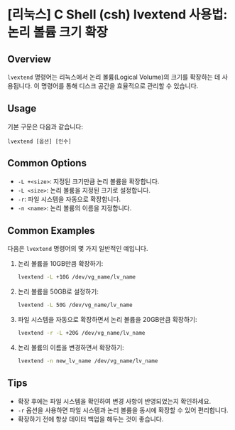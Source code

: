 # [리눅스] C Shell (csh) lvextend 사용법: 논리 볼륨 크기 확장

## Overview
`lvextend` 명령어는 리눅스에서 논리 볼륨(Logical Volume)의 크기를 확장하는 데 사용됩니다. 이 명령어를 통해 디스크 공간을 효율적으로 관리할 수 있습니다.

## Usage
기본 구문은 다음과 같습니다:
```
lvextend [옵션] [인수]
```

## Common Options
- `-L +<size>`: 지정된 크기만큼 논리 볼륨을 확장합니다.
- `-L <size>`: 논리 볼륨을 지정된 크기로 설정합니다.
- `-r`: 파일 시스템을 자동으로 확장합니다.
- `-n <name>`: 논리 볼륨의 이름을 지정합니다.

## Common Examples
다음은 `lvextend` 명령어의 몇 가지 일반적인 예입니다.

1. 논리 볼륨을 10GB만큼 확장하기:
   ```bash
   lvextend -L +10G /dev/vg_name/lv_name
   ```

2. 논리 볼륨을 50GB로 설정하기:
   ```bash
   lvextend -L 50G /dev/vg_name/lv_name
   ```

3. 파일 시스템을 자동으로 확장하면서 논리 볼륨을 20GB만큼 확장하기:
   ```bash
   lvextend -r -L +20G /dev/vg_name/lv_name
   ```

4. 논리 볼륨의 이름을 변경하면서 확장하기:
   ```bash
   lvextend -n new_lv_name /dev/vg_name/lv_name
   ```

## Tips
- 확장 후에는 파일 시스템을 확인하여 변경 사항이 반영되었는지 확인하세요.
- `-r` 옵션을 사용하면 파일 시스템과 논리 볼륨을 동시에 확장할 수 있어 편리합니다.
- 확장하기 전에 항상 데이터 백업을 해두는 것이 좋습니다.